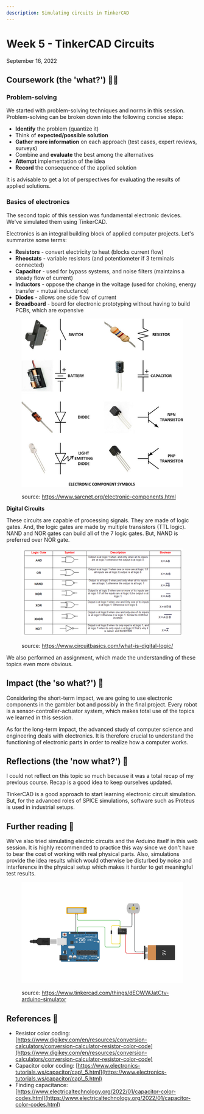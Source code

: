 ```yaml
---
description: Simulating circuits in TinkerCAD
---
```


# Week 5 - TinkerCAD Circuits

September 16, 2022

## Coursework (the 'what?') 🤷‍♂️

### Problem-solving

We started with problem-solving techniques and norms in this session. Problem-solving can be broken down into the following concise steps:

* **Identify** the problem (quantize it)
* Think of **expected/possible solution**
* **Gather more information** on each approach (test cases, expert reviews, surveys)
* Combine and **evaluate** the best among the alternatives
* **Attempt** implementation of the idea
* **Record** the consequence of the applied solution

It is advisable to get a lot of perspectives for evaluating the results of applied solutions.

### Basics of electronics

The second topic of this session was fundamental electronic devices. We've simulated them using TinkerCAD.

Electronics is an integral building block of applied computer projects. Let's summarize some terms:

* **Resistors** - convert electricity to heat (blocks current flow)
* **Rheostats** - variable resistors (and potentiometer if 3 terminals connected)
* **Capacitor** - used for bypass systems, and noise filters (maintains a steady flow of current)
* **Inductors** - oppose the change in the voltage (used for choking, energy transfer - mutual inductance)
* **Diodes** - allows one side flow of current
* **Breadboard** - board for electronic prototyping without having to build PCBs, which are expensive

<figure><img src="../.gitbook/assets/image (2) (2).png" alt=""><figcaption><p>source: <a href="https://www.sarcnet.org/electronic-components.html">https://www.sarcnet.org/electronic-components.html</a></p></figcaption></figure>

**Digital Circuits**

These circuits are capable of processing signals. They are made of logic gates. And, the logic gates are made by multiple transistors (TTL logic). NAND and NOR gates can build all of the 7 logic gates. But, NAND is preferred over NOR gate.

<figure><img src="../.gitbook/assets/image (10).png" alt=""><figcaption><p>source: <a href="https://www.circuitbasics.com/what-is-digital-logic/">https://www.circuitbasics.com/what-is-digital-logic/</a></p></figcaption></figure>

We also performed an assignment, which made the understanding of these topics even more obvious.

## Impact (the 'so what?') 🚀

Considering the short-term impact, we are going to use electronic components in the gambler bot and possibly in the final project. Every robot is a sensor-controller-actuator system, which makes total use of the topics we learned in this session.

As for the long-term impact, the advanced study of computer science and engineering deals with electronics. It is therefore crucial to understand the functioning of electronic parts in order to realize how a computer works.

## Reflections (the 'now what?') 🤔

I could not reflect on this topic so much because it was a total recap of my previous course. Recap is a good idea to keep ourselves updated.

TinkerCAD is a good approach to start learning electronic circuit simulation. But, for the advanced roles of SPICE simulations, software such as Proteus is used in industrial setups.

## Further reading 📄

We've also tried simulating electric circuits and the Arduino itself in this web session. It is highly recommended to practice this way since we don't have to bear the cost of working with real physical parts. Also, simulations provide the idea results which would otherwise be disturbed by noise and interference in the physical setup which makes it harder to get meaningful test results.

<figure><img src="../.gitbook/assets/image (2) (3).png" alt=""><figcaption><p>source: <a href="https://www.tinkercad.com/things/dEOWWJatCtv-arduino-simulator">https://www.tinkercad.com/things/dEOWWJatCtv-arduino-simulator</a></p></figcaption></figure>

## References 🔖

* Resistor color coding: [https://www.digikey.com/en/resources/conversion-calculators/conversion-calculator-resistor-color-code](https://www.digikey.com/en/resources/conversion-calculators/conversion-calculator-resistor-color-code)
* Capacitor color coding: [https://www.electronics-tutorials.ws/capacitor/cap\_5.html](https://www.electronics-tutorials.ws/capacitor/cap\_5.html)
* Finding capacitance: [https://www.electricaltechnology.org/2022/01/capacitor-color-codes.html](https://www.electricaltechnology.org/2022/01/capacitor-color-codes.html)
